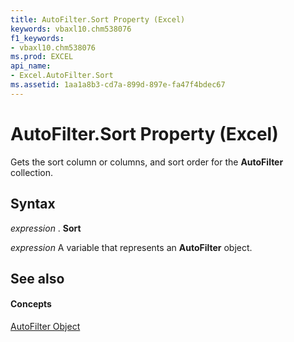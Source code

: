 ```yaml
---
title: AutoFilter.Sort Property (Excel)
keywords: vbaxl10.chm538076
f1_keywords:
- vbaxl10.chm538076
ms.prod: EXCEL
api_name:
- Excel.AutoFilter.Sort
ms.assetid: 1aa1a8b3-cd7a-899d-897e-fa47f4bdec67
---
```



# AutoFilter.Sort Property (Excel)

Gets the sort column or columns, and sort order for the  **AutoFilter** collection.


## Syntax

 _expression_ . **Sort**

 _expression_ A variable that represents an **AutoFilter** object.


## See also


#### Concepts


[AutoFilter Object](autofilter-object-excel.md)

